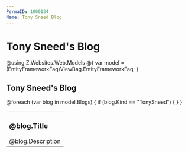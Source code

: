 ```yaml
---
PermaID: 1000134
Name: Tony Sneed Blog
---
```


# Tony Sneed's Blog

@using Z.Websites.Web.Models
@{
    var model = (EntityFrameworkFaq)ViewBag.EntityFrameworkFaq;
}

<h2>Tony Sneed's Blog</h2>

<table>
    <tbody>
        @foreach (var blog in model.Blogs)
        {
            if (blog.Kind == "TonySneed")
            {
                <tr>
                    <td>
                        <h3><a href="@blog.Url">@blog.Title</a></h3>
                        @blog.Description
                    </td>
                </tr>
            }
        }
    </tbody>
</table>